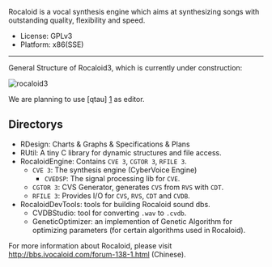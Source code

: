 Rocaloid is a vocal synthesis engine which aims at synthesizing songs with outstanding quality, flexibility and speed.

* License: GPLv3
* Platform: x86(SSE)


---

General Structure of Rocaloid3, which is currently under construction:

![rocaloid3](https://f.cloud.github.com/assets/4531595/1055721/2b3f15a0-1144-11e3-8395-dd49d691c911.png)

We are planning to use [qtau] [1] as editor.

Directorys
---

* RDesign: Charts & Graphs & Specifications & Plans
* RUtil: A tiny C library for dynamic structures and file access.
* RocaloidEngine: Contains `CVE 3`, `CGTOR 3`, `RFILE 3`.
	* `CVE 3`: The synthesis engine (CyberVoice Engine)
		* `CVEDSP`: The signal processing lib for `CVE`.
	* `CGTOR 3`: CVS Generator, generates `CVS` from `RVS` with `CDT`.
	* `RFILE 3`: Provides I/O for `CVS`, `RVS`, `CDT` and `CVDB`.
* RocaloidDevTools: tools for building Rocaloid sound dbs.
	* CVDBStudio: tool for converting `.wav` to `.cvdb`.
	* GeneticOptimizer: an implemention of Genetic Algorithm for optimizing parameters (for certain algorithms used in Rocaloid).

For more information about Rocaloid, please visit http://bbs.ivocaloid.com/forum-138-1.html (Chinese).


 [1]: https://github.com/qtau-devgroup/editor "qtau"
